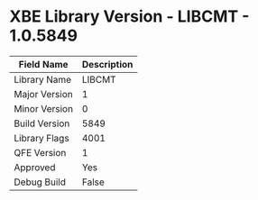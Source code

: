 # XBE Library Version - LIBCMT - 1.0.5849

| Field Name | Description |
|---|---|
| Library Name | LIBCMT |
| Major Version | 1 |
| Minor Version | 0 |
| Build Version | 5849 |
| Library Flags | 4001 |
| QFE Version | 1 |
| Approved | Yes |
| Debug Build | False |
